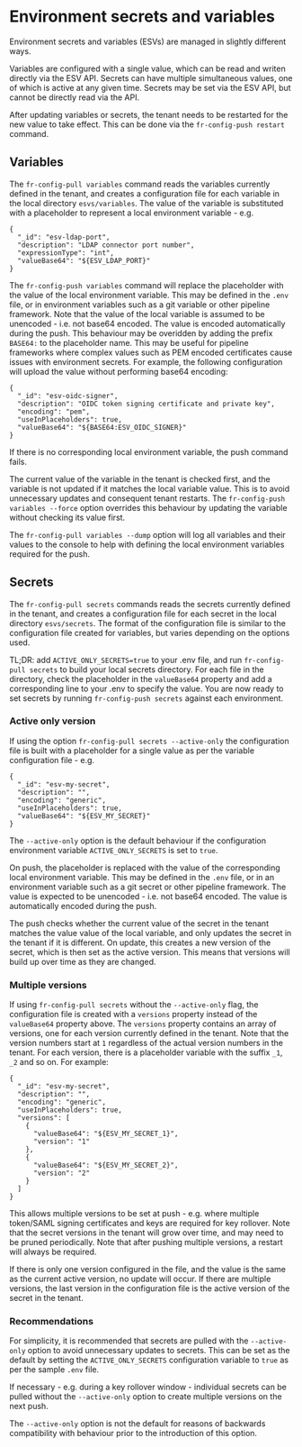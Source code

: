 # Environment secrets and variables

Environment secrets and variables (ESVs) are managed in slightly different ways.

Variables are configured with a single value, which can be read and writen directly via the ESV API. Secrets can have multiple simultaneous values, one of which is active at any given time. Secrets may be set via the ESV API, but cannot be directly read via the API.

After updating variables or secrets, the tenant needs to be restarted for the new value to take effect. This can be done via the `fr-config-push restart` command.

## Variables

The `fr-config-pull variables` command reads the variables currently defined in the tenant, and creates a configuration file for each variable in the local directory `esvs/variables`. The value of the variable is substituted with a placeholder to represent a local environment variable - e.g.

```
{
  "_id": "esv-ldap-port",
  "description": "LDAP connector port number",
  "expressionType": "int",
  "valueBase64": "${ESV_LDAP_PORT}"
}
```

The `fr-config-push variables` command will replace the placeholder with the value of the local environment variable. This may be defined in the `.env` file, or in environment variables such as a git variable or other pipeline framework. Note that the value of the local variable is assumed to be unencoded - i.e. not base64 encoded. The value is encoded automatically during the push. This behaviour may be overidden by adding the prefix `BASE64:` to the placeholder name. This may be useful for pipeline frameworks where complex values such as PEM encoded certificates cause issues with environment secrets. For example, the following configuration will upload the value without performing base64 encoding:

```
{
  "_id": "esv-oidc-signer",
  "description": "OIDC token signing certificate and private key",
  "encoding": "pem",
  "useInPlaceholders": true,
  "valueBase64": "${BASE64:ESV_OIDC_SIGNER}"
}
```

If there is no corresponding local environment variable, the push command fails.

The current value of the variable in the tenant is checked first, and the variable is not updated if it matches the local variable value. This is to avoid unnecessary updates and consequent tenant restarts. The `fr-config-push variables --force` option overrides this behaviour by updating the variable without checking its value first.

The `fr-config-pull variables --dump` option will log all variables and their values to the console to help with defining the local environment variables required for the push.

## Secrets

The `fr-config-pull secrets` commands reads the secrets currently defined in the tenant, and creates a configuration file for each secret in the local directory `esvs/secrets`. The format of the configuration file is similar to the configuration file created for variables, but varies depending on the options used.

TL;DR: add `ACTIVE_ONLY_SECRETS=true` to your .env file, and run `fr-config-pull secrets` to build your local secrets directory. For each file in the directory, check the placeholder in the `valueBase64` property and add a corresponding line to your .env to specify the value. You are now ready to set secrets by running `fr-config-push secrets` against each environment.

### Active only version

If using the option `fr-config-pull secrets --active-only` the configuration file is built with a placeholder for a single value as per the variable configuration file - e.g.

```
{
  "_id": "esv-my-secret",
  "description": "",
  "encoding": "generic",
  "useInPlaceholders": true,
  "valueBase64": "${ESV_MY_SECRET}"
}
```

The `--active-only` option is the default behaviour if the configuration environment variable `ACTIVE_ONLY_SECRETS` is set to `true`.

On push, the placeholder is replaced with the value of the corresponding local environment variable. This may be defined in the `.env` file, or in an environment variable such as a git secret or other pipeline framework. The value is expected to be unencoded - i.e. not base64 encoded. The value is automatically encoded during the push.

The push checks whether the current value of the secret in the tenant matches the value value of the local variable, and only updates the secret in the tenant if it is different. On update, this creates a new version of the secret, which is then set as the active version. This means that versions will build up over time as they are changed.

### Multiple versions

If using `fr-config-pull secrets` without the `--active-only` flag, the configuration file is created with a `versions` property instead of the `valueBase64` property above. The `versions` property contains an array of versions, one for each version currently defined in the tenant. Note that the version numbers start at `1` regardless of the actual version numbers in the tenant. For each version, there is a placeholder variable with the suffix `_1`, `_2` and so on. For example:

```
{
  "_id": "esv-my-secret",
  "description": "",
  "encoding": "generic",
  "useInPlaceholders": true,
  "versions": [
    {
      "valueBase64": "${ESV_MY_SECRET_1}",
      "version": "1"
    },
    {
      "valueBase64": "${ESV_MY_SECRET_2}",
      "version": "2"
    }
  ]
}
```

This allows multiple versions to be set at push - e.g. where multiple token/SAML signing certificates and keys are required for key rollover. Note that the secret versions in the tenant will grow over time, and may need to be pruned periodically. Note that after pushing multiple versions, a restart will always be required.

If there is only one version configured in the file, and the value is the same as the current active version, no update will occur. If there are multiple versions, the last version in the configuration file is the active version of the secret in the tenant.

### Recommendations

For simplicity, it is recommended that secrets are pulled with the `--active-only` option to avoid unnecessary updates to secrets. This can be set as the default by setting the `ACTIVE_ONLY_SECRETS` configuration variable to `true` as per the sample `.env` file.

If necessary - e.g. during a key rollover window - individual secrets can be pulled without the `--active-only` option to create multiple versions on the next push.

The `--active-only` option is not the default for reasons of backwards compatibility with behaviour prior to the introduction of this option.
